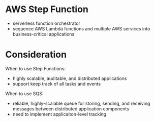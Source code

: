 # AWS Step Function

- serverless function orchestrator
- sequence AWS Lambda functions and multiple AWS services into business-critical applications

# Consideration

When to use Step Functions:

- highly scalable, auditable, and distributed applications
- support keep track of all tasks and events

When to use SQS:

- reliable, highly-scalable queue for storing, sending, and receiving messages between distributed application components
- need to implement applicaiton-level tracking
